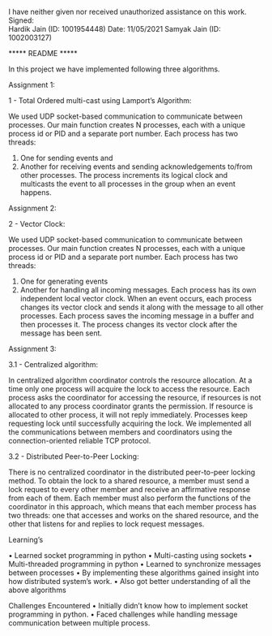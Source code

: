 I have neither given nor received unauthorized assistance on this work.
Signed:    
Hardik Jain (ID: 1001954448)					                                          Date: 11/05/2021
Samyak Jain (ID: 1002003127)


***** README *****
 
In this project we have implemented following three algorithms.

Assignment 1:

1 - Total Ordered multi-cast using Lamport’s Algorithm:

We used UDP socket-based communication to communicate between processes. 
Our main function creates N processes, each with a unique process id or PID and a separate port number. 
Each process has two threads: 
1.	One for sending events and 
2.	Another for receiving events and sending acknowledgements to/from other processes. 
The process increments its logical clock and multicasts the event to all processes in the group when an event happens. 

Assignment 2:

2 - Vector Clock:

We used UDP socket-based communication to communicate between processes. 
Our main function creates N processes, each with a unique process id or PID and a separate port number. 
Each process has two threads: 
1.	One for generating events
2.	Another for handling all incoming messages.
Each process has its own independent local vector clock. When an event occurs, each process changes its vector clock and sends it along with the message to all other processes. Each process saves the incoming message in a buffer and then processes it. The process changes its vector clock after the message has been sent.

Assignment 3:

3.1 - Centralized algorithm:

In centralized algorithm coordinator controls the resource allocation. 
At a time only one process will acquire the lock to access the resource. 
Each process asks the coordinator for accessing the resource, if resources is not allocated to any process coordinator grants the permission. 
If resource is allocated to other process, it will not reply immediately. 
Processes keep requesting lock until successfully acquiring the lock.
We implemented all the communications between members and coordinators using the connection-oriented reliable TCP protocol.

3.2 - Distributed Peer-to-Peer Locking:

There is no centralized coordinator in the distributed peer-to-peer locking method. To obtain the lock to a shared resource, a member must send a lock request to every other member and receive an affirmative response from each of them. Each member must also perform the functions of the coordinator in this approach, which means that each member process has two threads: one that accesses and works on the shared resource, and the other that listens for and replies to lock request messages.

Learning’s

•	Learned socket programming in python
•	Multi-casting using sockets
•	Multi-threaded programming in python
•	Learned to synchronize messages between processes
•	By implementing these algorithms gained insight into how distributed system’s work.
•	Also got better understanding of all the above algorithms

Challenges Encountered
•	Initially didn’t know how to implement socket programming in python. 
•	Faced challenges while handling message communication between multiple process.



